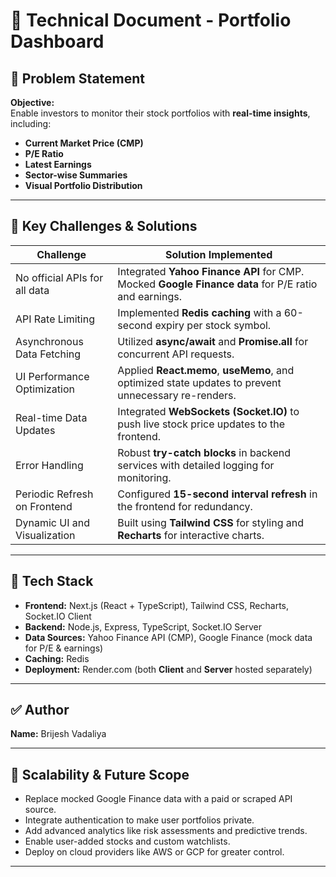 # 📄 Technical Document - Portfolio Dashboard

## 🏁 Problem Statement
**Objective:**  
Enable investors to monitor their stock portfolios with **real-time insights**, including:
- **Current Market Price (CMP)**
- **P/E Ratio**
- **Latest Earnings**
- **Sector-wise Summaries**
- **Visual Portfolio Distribution**

---

## 🚧 Key Challenges & Solutions

| Challenge                      | Solution Implemented                                            |
|--------------------------------|----------------------------------------------------------------|
| No official APIs for all data  | Integrated **Yahoo Finance API** for CMP. Mocked **Google Finance data** for P/E ratio and earnings. |
| API Rate Limiting              | Implemented **Redis caching** with a 60-second expiry per stock symbol. |
| Asynchronous Data Fetching     | Utilized **async/await** and **Promise.all** for concurrent API requests. |
| UI Performance Optimization    | Applied **React.memo**, **useMemo**, and optimized state updates to prevent unnecessary re-renders. |
| Real-time Data Updates         | Integrated **WebSockets (Socket.IO)** to push live stock price updates to the frontend. |
| Error Handling                 | Robust **try-catch blocks** in backend services with detailed logging for monitoring. |
| Periodic Refresh on Frontend   | Configured **15-second interval refresh** in the frontend for redundancy. |
| Dynamic UI and Visualization   | Built using **Tailwind CSS** for styling and **Recharts** for interactive charts. |

---

## 🧩 Tech Stack
- **Frontend:** Next.js (React + TypeScript), Tailwind CSS, Recharts, Socket.IO Client
- **Backend:** Node.js, Express, TypeScript, Socket.IO Server
- **Data Sources:** Yahoo Finance API (CMP), Google Finance (mock data for P/E & earnings)
- **Caching:** Redis
- **Deployment:** Render.com (both **Client** and **Server** hosted separately)

---


## ✅ Author
**Name:** Brijesh Vadaliya  

---

## 🚀 Scalability & Future Scope
- Replace mocked Google Finance data with a paid or scraped API source.
- Integrate authentication to make user portfolios private.
- Add advanced analytics like risk assessments and predictive trends.
- Enable user-added stocks and custom watchlists.
- Deploy on cloud providers like AWS or GCP for greater control.

---


